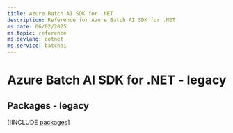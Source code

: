 ```yaml
---
title: Azure Batch AI SDK for .NET
description: Reference for Azure Batch AI SDK for .NET
ms.date: 06/02/2025
ms.topic: reference
ms.devlang: dotnet
ms.service: batchai
---
```

# Azure Batch AI SDK for .NET - legacy
## Packages - legacy
[!INCLUDE [packages](batch-ai-index.md)]